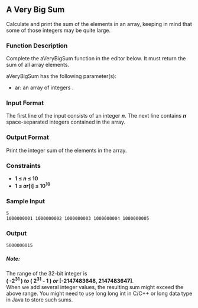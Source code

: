 ## A Very Big Sum
Calculate and print the sum of the elements in an array, keeping in mind that some of those integers may be quite large.

### Function Description
Complete the aVeryBigSum function in the editor below. It must return the sum of all array elements.

aVeryBigSum has the following parameter(s):
* ar: an array of integers .

### Input Format
The first line of the input consists of an integer ***n***.
The next line contains ***n*** space-separated integers contained in the array.

### Output Format
Print the integer sum of the elements in the array.

### Constraints
* **1 &le; _n_ &le; 10**
* **1 &le; _ar_[i] &le; 10<sup>10</sup>**

### Sample Input
```
5
1000000001 1000000002 1000000003 1000000004 1000000005
```

### Output
```
5000000015
```

##### Note:
The range of the 32-bit integer is<br>
**( -2<sup>31</sup> ) _to_ ( 2<sup>31</sup> - 1 ) _or_ [-2147483648, 2147483647]**.<br>
When we add several integer values, the resulting sum might exceed the above range. You might need to use long long int in C/C++ or long data type in Java to store such sums.